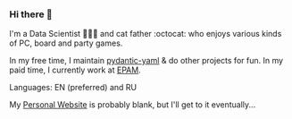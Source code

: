 ### Hi there 👋

I'm a Data Scientist 👨‍🔬🔬 and cat father :octocat: who enjoys various kinds of PC, board and party games.

In my free time, I maintain [pydantic-yaml](https://github.com/NowanIlfideme/pydantic-yaml) & do other projects for fun.
In my paid time, I currently work at [EPAM](https://www.epam.com/).

Languages: EN (preferred) and RU

My [Personal Website](https://nowan.dev) is probably blank, but I'll get to it eventually...
